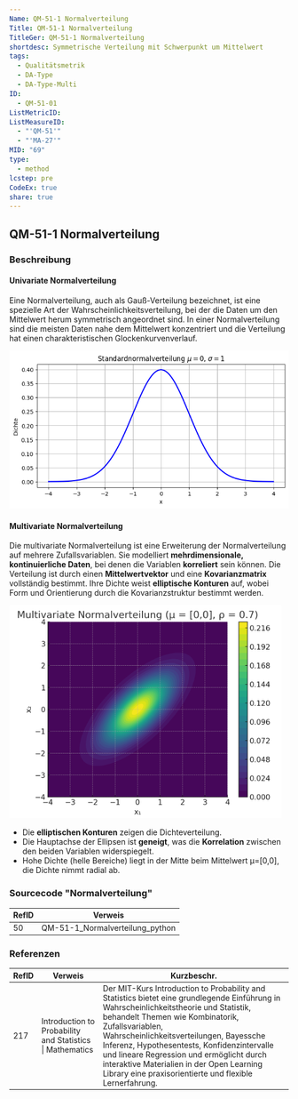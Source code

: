 ```yaml
---
Name: QM-51-1 Normalverteilung
Title: QM-51-1 Normalverteilung
TitleGer: QM-51-1 Normalverteilung
shortdesc: Symmetrische Verteilung mit Schwerpunkt um Mittelwert
tags:
  - Qualitätsmetrik
  - DA-Type
  - DA-Type-Multi
ID:
  - QM-51-01
ListMetricID: 
ListMeasureID:
  - "'QM-51'"
  - "'MA-27'"
MID: "69"
type:
  - method
lcstep: pre
CodeEx: true
share: true
---
```

## QM-51-1 Normalverteilung

### Beschreibung

#### Univariate Normalverteilung

Eine Normalverteilung, auch als Gauß-Verteilung bezeichnet, ist eine spezielle Art der Wahrscheinlichkeitsverteilung, bei der die Daten um den Mittelwert herum symmetrisch angeordnet sind. In einer Normalverteilung sind die meisten Daten nahe dem Mittelwert konzentriert und die Verteilung hat einen charakteristischen Glockenkurvenverlauf.

![Beispiel einer Normalverteilung](../../../../../9999_Images/Normalverteilung.png)

#### Multivariate Normalverteilung

Die multivariate Normalverteilung ist eine Erweiterung der Normalverteilung auf mehrere Zufallsvariablen. Sie modelliert **mehrdimensionale, kontinuierliche Daten**, bei denen die Variablen **korreliert** sein können. Die Verteilung ist durch einen **Mittelwertvektor** und eine **Kovarianzmatrix** vollständig bestimmt. Ihre Dichte weist **elliptische Konturen** auf, wobei Form und Orientierung durch die Kovarianzstruktur bestimmt werden.

![Beispiel einer multivariaten Normalverteilung](../../../../../9999_Images/MultivariateNormaldist.png)

- Die **elliptischen Konturen** zeigen die Dichteverteilung.
- Die Hauptachse der Ellipsen ist **geneigt**, was die **Korrelation** zwischen den beiden Variablen widerspiegelt.
- Hohe Dichte (helle Bereiche) liegt in der Mitte beim Mittelwert μ=[0,0], die Dichte nimmt radial ab.


### Sourcecode "Normalverteilung"

| RefID | Verweis                         |
| ----- | ------------------------------- |
| 50    | QM-51-1_Normalverteilung_python |



### Referenzen

| RefID | Verweis                                                     | Kurzbeschr.                                                                                                                                                                                                                                                                                                                                                                                                                                 |
| ----- | ----------------------------------------------------------- | ------------------------------------------------------------------------------------------------------------------------------------------------------------------------------------------------------------------------------------------------------------------------------------------------------------------------------------------------------------------------------------------------------------------------------------------- |
| 217   |  Introduction to Probability and Statistics \| Mathematics  | Der MIT-Kurs Introduction to Probability and Statistics bietet eine grundlegende Einführung in Wahrscheinlichkeitstheorie und Statistik, behandelt Themen wie Kombinatorik, Zufallsvariablen, Wahrscheinlichkeitsverteilungen, Bayessche Inferenz, Hypothesentests, Konfidenzintervalle und lineare Regression und ermöglicht durch interaktive Materialien in der Open Learning Library eine praxisorientierte und flexible Lernerfahrung. |

